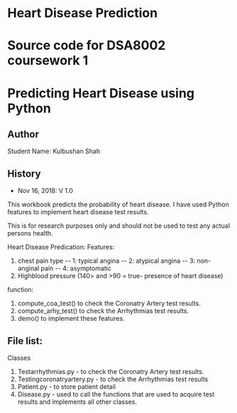 # Heart Disease Prediction
# Source code for DSA8002 coursework 1
# Predicting Heart Disease using Python

## Author
Student Name: Kulbushan Shah 



## History
- Nov 16, 2018: V 1.0


This workbook predicts the probability of heart disease.  I have used Python features to implement heart disease test results.

This is for research purposes only and should not be used to test any actual persons health.

Heart Disease Predication: 
Features: 
1. chest pain type -- 1: typical angina -- 2: atypical angina -- 3: non-anginal pain -- 4: asymptomatic 
2. Highblood pressure (140> and >90 = true- presence of heart disease)
 
function:
1. compute_coa_test() to check the Coronatry Artery test results.
2. compute_arhy_test() to check the Arrhythmias test results.
3. demo() to implement these features.


## File list:
Classes
1. Testarrhythmias.py - to check the Coronatry Artery test results.
2. Testingcoronatryartery.py - to check the Arrhythmias test results
3. Patient.py - to store patient detail
4. Disease.py - used to call the functions that are used to acquire test results and implements all other classes.


